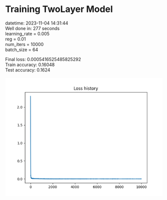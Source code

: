# Training TwoLayer Model
datetime: 2023-11-04 14:31:44  
Well done in: 277 seconds  
learning_rate = 0.005  
reg = 0.01  
num_iters = 10000  
batch_size = 64  

Final loss: 0.0005416525485825292   
Train accuracy: 0.16048   
Test accuracy: 0.1624  
<br>
<img src="loss.png">
